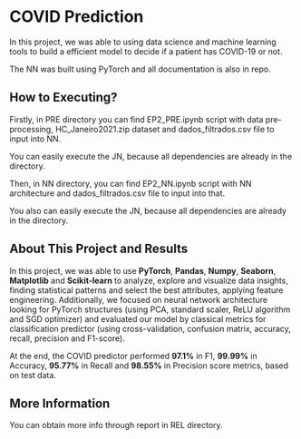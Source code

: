 # COVID Prediction

In this project, we was able to using data science and machine learning tools to build a efficient model to decide if a patient has COVID-19 or not.

The NN was built using PyTorch and all documentation is also in repo.

## How to Executing?

Firstly, in PRE directory you can find EP2_PRE.ipynb script with data pre-processing, HC_Janeiro2021.zip dataset and dados_filtrados.csv file to input into NN.

You can easily execute the JN, because all dependencies are already in the directory.

Then, in NN directory, you can find EP2_NN.ipynb script with NN architecture and dados_filtrados.csv file to input into that.

You also can easily execute the JN, because all dependencies are already in the directory.

## About This Project and Results

In this project, we was able to use **PyTorch**, **Pandas**, **Numpy**, **Seaborn**, **Matplotlib** and **Scikit-learn** to analyze, explore and visualize data insights, finding statistical patterns and select the best attributes, applying feature engineering. Additionally, we focused on neural network architecture looking for PyTorch structures (using PCA, standard scaler, ReLU algorithm and SGD optimizer) and evaluated our model by classical metrics
for classification predictor (using cross-validation, confusion matrix, accuracy, recall, precision and F1-score).

At the end, the COVID predictor performed **97.1%** in F1, **99.99%** in Accuracy, **95.77%** in Recall and **98.55%** in Precision score metrics, based on test data.

## More Information

You can obtain more info through report in REL directory.
